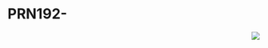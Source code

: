 # PRN192-
<img align="right" src='https://scontent.fhan14-2.fna.fbcdn.net/v/t1.15752-9/195248358_519450416149858_6222405599029458592_n.jpg?_nc_cat=106&ccb=1-3&_nc_sid=ae9488&_nc_ohc=le2ugIIKPsQAX_z9v1B&tn=1u8aC0QwbG_nklld&_nc_ht=scontent.fhan14-2.fna&oh=0c41c2a9733a8a6c7df83761359f1fc5&oe=60D60F5E'/>
